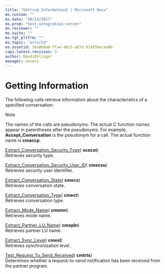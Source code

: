 ```yaml
---
title: "Getting Information2 | Microsoft Docs"
ms.custom: ""
ms.date: "10/13/2017"
ms.prod: "host-integration-server"
ms.reviewer: ""
ms.suite: ""
ms.tgt_pltfrm: ""
ms.topic: "article"
ms.assetid: 34a0b9a0-ffa4-48c5-a87d-91455bec4a66
caps.latest.revision: 3
author: MandiOhlinger
manager: anneta
---
```

# Getting Information
The following calls retrieve information about the characteristics of a specified conversation:  
  
> [!NOTE]
>  The names of the calls are pseudonyms. The actual C function names appear in parentheses after the pseudonyms. For example, **Accept_Conversation** is the pseudonym for a call. The actual function name is **cmaccp**.  
  
 [Extract_Conversation_Security_Type](../Topic/Extract_Conversation_Security_Type%20\(CPI-C\)1.md)( **xcecst**)  
 Retrieves security type.  
  
 [Extract_Conversation_Security_User_ID](../Topic/Extract_Conversation_Security_User_ID%20\(CPI-C\)2.md)( **cmecsu**)  
 Retrieves security user identifier.  
  
 [Extract_Conversation_State](../Topic/Extract_Conversation_State%20\(CPI-C\)1.md)( **cmecs**)  
 Retrieves conversation state.  
  
 [Extract_Conversation_Type](../Topic/Extract_Conversation_Type%20\(CPI-C\)1.md)( **cmect**)  
 Retrieves conversation type.  
  
 [Extract_Mode_Name](../Topic/Extract_Mode_Name%20\(CPI-C\)2.md)( **cmemn**)  
 Retrieves mode name.  
  
 [Extract_Partner_LU_Name](../Topic/Extract_Partner_LU_Name%20\(CPI-C\)2.md)( **cmepln**)  
 Retrieves partner LU name.  
  
 [Extract_Sync_Level](../Topic/Extract_Sync_Level%20\(CPI-C\)2.md)( **cmesl**)  
 Retrieves synchronization level.  
  
 [Test_Request_To_Send_Received](../Topic/Test_Request_To_Send_Received%20\(CPI-C\)2.md)( **cmtrts**)  
 Determines whether a request-to-send notification has been received from the partner program.